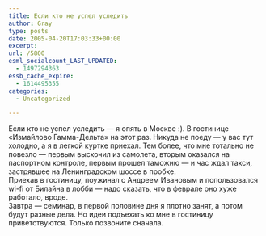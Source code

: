 ```yaml
---
title: Если кто не успел уследить
author: Gray
type: posts
date: 2005-04-20T17:03:33+00:00
excerpt:
url: /5800
esml_socialcount_LAST_UPDATED:
  - 1497294363
essb_cache_expire:
  - 1614495355
categories:
  - Uncategorized

---
```








Если кто не успел уследить &#8212; я опять в Москве :). В гостинице &#171;Измайлово Гамма-Дельта&#187; на этот раз. Никуда не поеду &#8212; у вас тут холодно, а я в легкой куртке приехал. Тем более, что мне тотально не повезло &#8212; первым выскочил из самолета, вторым оказался на паспортном контроле, первым прошел таможню &#8212; и час ждал такси, застрявшее на Ленинградском шоссе в пробке.  
Приехав в гостиницу, поужинал с Андреем Ивановым и попользовался wi-fi от Билайна в лобби &#8212; надо сказать, что в феврале оно хуже работало, вроде.  
Завтра &#8212; семинар, в первой половине дня я плотно занят, а потом будут разные дела. Но идеи подъехать ко мне в гостиницу приветствуются. Только позвоните сначала.